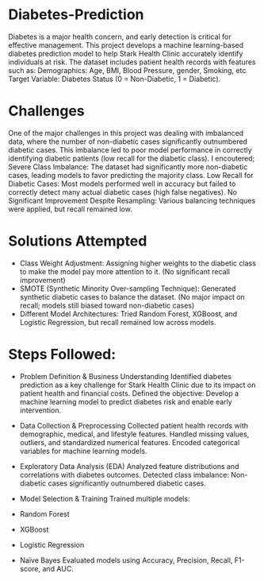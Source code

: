 # Diabetes-Prediction

Diabetes is a major health concern, and early detection is critical for effective management. This project develops a machine learning-based diabetes prediction model to help Stark Health Clinic accurately identify individuals at risk. 
The dataset includes patient health records with features such as:
Demographics: Age, BMI, Blood Pressure, gender, Smoking, etc
Target Variable: Diabetes Status (0 = Non-Diabetic, 1 = Diabetic).

# Challenges
One of the major challenges in this project was dealing with imbalanced data, where the number of non-diabetic cases significantly outnumbered diabetic cases. This imbalance led to poor model performance in correctly identifying diabetic patients (low recall for the diabetic class).
I encoutered; 
Severe Class Imbalance: The dataset had significantly more non-diabetic cases, leading models to favor predicting the majority class.
Low Recall for Diabetic Cases: Most models performed well in accuracy but failed to correctly detect many actual diabetic cases (high false negatives).
No Significant Improvement Despite Resampling: Various balancing techniques were applied, but recall remained low.

# Solutions Attempted
- Class Weight Adjustment: Assigning higher weights to the diabetic class to make the model pay more attention to it. (No significant recall improvement)
- SMOTE (Synthetic Minority Over-sampling Technique): Generated synthetic diabetic cases to balance the dataset. (No major impact on recall; models still biased toward non-diabetic cases)
- Different Model Architectures: Tried Random Forest, XGBoost, and Logistic Regression, but recall remained low across models.

# Steps Followed:
- Problem Definition & Business Understanding
Identified diabetes prediction as a key challenge for Stark Health Clinic due to its impact on patient health and financial costs.
Defined the objective: Develop a machine learning model to predict diabetes risk and enable early intervention.
- Data Collection & Preprocessing
Collected patient health records with demographic, medical, and lifestyle features.
Handled missing values, outliers, and standardized numerical features.
Encoded categorical variables for machine learning models.
- Exploratory Data Analysis (EDA)
Analyzed feature distributions and correlations with diabetes outcomes.
Detected class imbalance: Non-diabetic cases significantly outnumbered diabetic cases.

- Model Selection & Training
Trained multiple models:
- Random Forest
- XGBoost
- Logistic Regression
- Naïve Bayes
Evaluated models using Accuracy, Precision, Recall, F1-score, and AUC.
